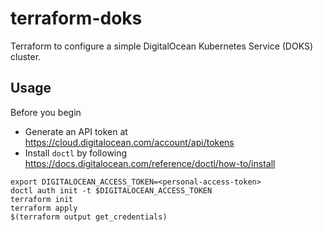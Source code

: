 # terraform-doks

Terraform to configure a simple DigitalOcean Kubernetes Service (DOKS) cluster.

## Usage

Before you begin
- Generate an API token at https://cloud.digitalocean.com/account/api/tokens
- Install `doctl` by following https://docs.digitalocean.com/reference/doctl/how-to/install

```shell
export DIGITALOCEAN_ACCESS_TOKEN=<personal-access-token>
doctl auth init -t $DIGITALOCEAN_ACCESS_TOKEN
terraform init
terraform apply
$(terraform output get_credentials)
```
